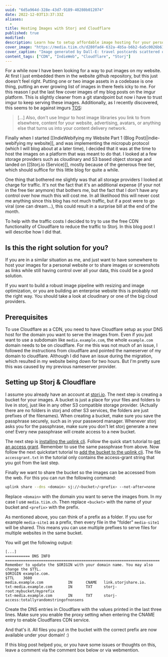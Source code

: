 ```yaml
---
uuid: "6d5a964d-328e-43d7-9189-40280b012074"
date: 2022-12-03T13:37:33Z
aliases:
  -
title: Hosting Images with Storj and Cloudflare
published: true
modified:
description: Learn how to setup affordable image hosting for your personal website with Storj.io and Cloudflare.
cover_image: "https://media.tiim.ch/d280fad4-632a-4b5a-b6b2-6a5c0026b61c.jpg"
cover_caption: "Image generated by Dall-E: travel postcards scattered on grass, top down view, photoreal"
content_tags: ["CDN", "IndieWeb", "Cloudflare", "Storj"]
---
```


For a while now I have been looking for a way to put images on my website. At first I just embedded them in the website github repository, but this just doesn't feel right. Putting one or two image assets in a codebase is one thing, putting an ever growing list of images in there feels icky to me. For this reason I put the last few cover images of my blog posts on the imgur platform. This is slightly cleaner from a git standpoint but now i have to trust imgur to keep serving these images. Additionally, as I recently discovered, this seems to be against imgurs [TOS](https://imgur.com/tos):

> [...] Also, don't use Imgur to host image libraries you link to from elsewhere, content for your website, advertising, avatars, or anything else that turns us into your content delivery network.

Finally when I started [[IndieWebifying my Website Part 1 (Blog Post)|indie-webifying my website]], and was implementing the micropub protocol (which I will blog about at a later time), I decided that it was at the time to host the images on a platform that was meant to do that. I looked at a few storage providers such as cloudinary and S3 based object storage and landed on [[Storj.io (Service)]], mostly because of the generous free tier, which should suffice for this little blog for quite a while.

One thing that bothered me slightly was that all storage providers I looked at charge for traffic. It's not the fact that it's an additional expense (if your not in the free tier anymore) that bothers me, but the fact that I don't have any control over how much this will cost me. In all likelihood this will never cost me anything since this blog has not much traffic, but if a post were to go viral (one can dream...), this could result in a surprise bill at the end of the month.

To help with the traffic costs I decided to try to use the free CDN functionality of Cloudflare to reduce the traffic to Storj. In this blog post I will describe how I did that.

## Is this the right solution for you?

If you are in a similar situation as me, and just want to have somewhere to host your images for a personal website or to share images or screenshots as links while still having control over all your data, this could be a good solution.

If you want to build a robust image pipeline with resizing and image optimization, or you are building an enterprise website this is probably not the right way. You should take a look at cloudinary or one of the big cloud providers.

## Prerequisites

To use Cloudflare as a CDN, you need to have Cloudflare setup as your DNS host for the domain you want to serve the images from. Even if you just want to use a subdomain like `media.example.com`, the whole `example.com` domain needs to be on cloudflare. For me this was not much of an issue, I followed the instructions from cloudflare and pointed the nameserver of my domain to cloudflare. Although I did have an issue during the migration, which resulted in my website being down for two hours. But I'm pretty sure this was caused by my previous nameserver provider.

## Setting up Storj & Cloudflare

I assume you already have an account at [storj.io](https://storj.io/). The next step is creating a bucket for your images. A bucket is just a place for your files and folders to live in storj, just like in any other S3 compatible storage provider. (Actually there are no folders in storj and other S3 services, the folders are just prefixes of the filenames). When creating a bucket, make sure you save the passphrase securely, such as in your password manager. Whenever storj asks you for the passphrase, make sure you don't let storj generate a new one! Every new passphrase will create access to a new bucket.

The next step is [installing the uplink cli](https://docs.storj.io/dcs/downloads/download-uplink-cli). Follow the quick start tutorial to [get an access grant](https://docs.storj.io/dcs/getting-started/quickstart-uplink-cli/uploading-your-first-object). Remember to use the same passphrase from above. Now follow the next quickstart tutorial to [add the bucket to the uplink cli](https://docs.storj.io/dcs/getting-started/quickstart-uplink-cli/uploading-your-first-object/set-up-uplink-cli). The file `accessgrant.txt` in the tutorial only contains the access-grant string that you got from the last step.

Finally we want to share the bucket so the images can be accessed from the web. For this you can run the following command:

```sh
uplink share --dns <domain> sj://<bucket>/<prefix> --not-after=none
```

Replace `<domain>` with the domain you want to serve the images from. In my case I use `media.tiim.ch`. Then replace `<bucket>` with the name of your bucket and `<prefix>` with the prefix.

As mentioned above, you can think of a prefix as a folder. If you use for example `media-site1` as a prefix, then every file in the "folder" `media-site1` will be shared. This means you can use multiple prefixes to serve files for multiple websites in the same bucket.

You will get the following output:

```
[...]
=========== DNS INFO =====================================================================
Remember to update the $ORIGIN with your domain name. You may also change the $TTL.
$ORIGIN example.com.
$TTL    3600
media.example.com           IN      CNAME   link.storjshare.io.
txt-media.example.com       IN      TXT     storj-root:mybucket/myprefix
txt-media.example.com       IN      TXT     storj-access:totallyrandomstringofnonsens
```

Create the DNS entries in Cloudflare with the values printed in the last three lines. Make sure you enable the proxy setting when entering the CNAME entry to enable Cloudflares CDN service.

And that's it. All files you put in the bucket with the correct prefix are now available under your domain! :)

If this blog post helped you, or you have some issues or thoughts on this, leave a comment via the comment box below or via webmention.
